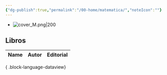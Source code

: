 ```yaml
---
{"dg-publish":true,"permalink":"/00-home/matematica/","noteIcon":""}
---
```


- ![cover_M.png|200](/img/user/02%20Image/cover_M.png)
## Libros
| Name | Autor | Editorial |
| ---- | ----- | --------- |

{ .block-language-dataview}